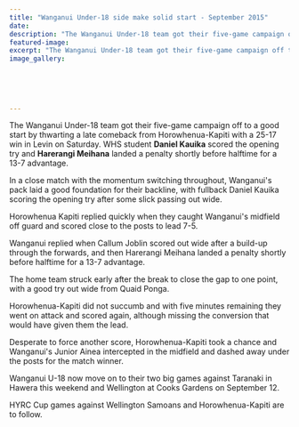 ```yaml
---
title: "Wanganui Under-18 side make solid start - September 2015"
date: 
description: "The Wanganui Under-18 team got their five-game campaign off to a good start by thwarting a late comeback from Horowhenua-Kapiti with a 25-17 win in Levin on Saturday, Wanganui Chronicle article 1/9/15"
featured-image: 
excerpt: "The Wanganui Under-18 team got their five-game campaign off to a good start by thwarting a late comeback from Horowhenua-Kapiti with a 25-17 win in Levin on Saturday. WHS student Daniel Kauika scored the opening try and Harerangi Meihana landed a penalty shortly before halftime for a 13-7 advantage."
image_gallery:
	
	
	
	
	
---
```


<p>The Wanganui Under-18 team got their five-game campaign off to a good start by thwarting a late comeback from Horowhenua-Kapiti with a 25-17 win in Levin on Saturday. WHS student <strong>Daniel Kauika</strong> scored the opening try and <strong>Harerangi Meihana</strong> landed a penalty shortly before halftime for a 13-7 advantage.</p>
<p>In a close match with the momentum switching throughout, Wanganui's pack laid a good foundation for their backline, with fullback Daniel Kauika scoring the opening try after some slick passing out wide.</p>
<p>Horowhenua Kapiti replied quickly when they caught Wanganui's midfield off guard and scored close to the posts to lead 7-5.</p>
<p>Wanganui replied when Callum Joblin scored out wide after a build-up through the forwards, and then Harerangi Meihana landed a penalty shortly before halftime for a 13-7 advantage.</p>
<p>The home team struck early after the break to close the gap to one point, with a good try out wide from Quaid Ponga.</p>
<p>Horowhenua-Kapiti did not succumb and with five minutes remaining they went on attack and scored again, although missing the conversion that would have given them the lead.</p>
<p>Desperate to force another score, Horowhenua-Kapiti took a chance and Wanganui's Junior Ainea intercepted in the midfield and dashed away under the posts for the match winner.</p>
<p>Wanganui U-18 now move on to their two big games against Taranaki in Hawera this weekend and Wellington at Cooks Gardens on September 12.</p>
<p>HYRC Cup games against Wellington Samoans and Horowhenua-Kapiti are to follow.</p>


